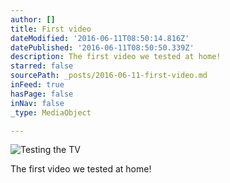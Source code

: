 ```yaml
---
author: []
title: First video
dateModified: '2016-06-11T08:50:14.816Z'
datePublished: '2016-06-11T08:50:50.339Z'
description: The first video we tested at home!
starred: false
sourcePath: _posts/2016-06-11-first-video.md
inFeed: true
hasPage: false
inNav: false
_type: MediaObject

---
```

![Testing the TV](https://the-grid-user-content.s3-us-west-2.amazonaws.com/4b590b8f-b041-4570-a61d-1188dac50d7a.jpg)

The first video we tested at home!